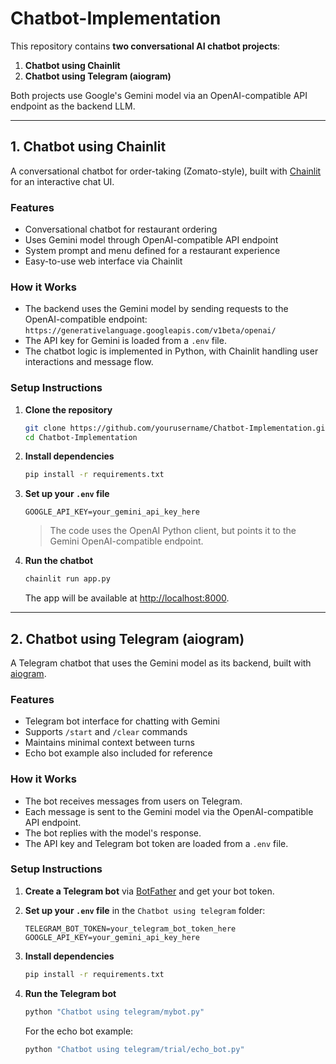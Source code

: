 # Chatbot-Implementation

This repository contains **two conversational AI chatbot projects**:

1. **Chatbot using Chainlit**  
2. **Chatbot using Telegram (aiogram)**

Both projects use Google's Gemini model via an OpenAI-compatible API endpoint as the backend LLM.

---

## 1. Chatbot using Chainlit

A conversational chatbot for order-taking (Zomato-style), built with [Chainlit](https://www.chainlit.io/) for an interactive chat UI.

### Features

- Conversational chatbot for restaurant ordering
- Uses Gemini model through OpenAI-compatible API endpoint
- System prompt and menu defined for a restaurant experience
- Easy-to-use web interface via Chainlit

### How it Works

- The backend uses the Gemini model by sending requests to the OpenAI-compatible endpoint:  
  `https://generativelanguage.googleapis.com/v1beta/openai/`
- The API key for Gemini is loaded from a `.env` file.
- The chatbot logic is implemented in Python, with Chainlit handling user interactions and message flow.

### Setup Instructions

1. **Clone the repository**
   ```bash
   git clone https://github.com/yourusername/Chatbot-Implementation.git
   cd Chatbot-Implementation
   ```

2. **Install dependencies**
   ```bash
   pip install -r requirements.txt
   ```

3. **Set up your `.env` file**
   ```
   GOOGLE_API_KEY=your_gemini_api_key_here
   ```
   > The code uses the OpenAI Python client, but points it to the Gemini OpenAI-compatible endpoint.

4. **Run the chatbot**
   ```bash
   chainlit run app.py
   ```
   The app will be available at [http://localhost:8000](http://localhost:8000).

---

## 2. Chatbot using Telegram (aiogram)

A Telegram chatbot that uses the Gemini model as its backend, built with [aiogram](https://docs.aiogram.dev/en/latest/).

### Features

- Telegram bot interface for chatting with Gemini
- Supports `/start` and `/clear` commands
- Maintains minimal context between turns
- Echo bot example also included for reference

### How it Works

- The bot receives messages from users on Telegram.
- Each message is sent to the Gemini model via the OpenAI-compatible API endpoint.
- The bot replies with the model's response.
- The API key and Telegram bot token are loaded from a `.env` file.

### Setup Instructions

1. **Create a Telegram bot** via [BotFather](https://t.me/botfather) and get your bot token.

2. **Set up your `.env` file** in the `Chatbot using telegram` folder:
   ```
   TELEGRAM_BOT_TOKEN=your_telegram_bot_token_here
   GOOGLE_API_KEY=your_gemini_api_key_here
   ```

3. **Install dependencies**
   ```bash
   pip install -r requirements.txt
   ```

4. **Run the Telegram bot**
   ```bash
   python "Chatbot using telegram/mybot.py"
   ```

   For the echo bot example:
   ```bash
   python "Chatbot using telegram/trial/echo_bot.py"
   ```
